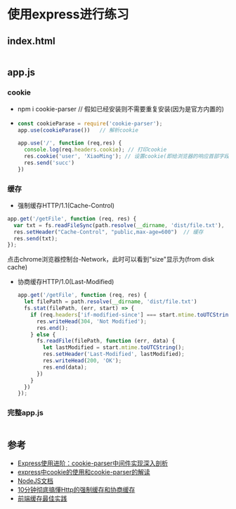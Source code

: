 # 使用express进行练习

## index.html
```html

```

## app.js
### cookie
- npm i cookie-parser // 假如已经安装则不需要重复安装(因为是官方内置的)
- ```js
  const cookieParase = require('cookie-parser');
  app.use(cookieParase())	// 解析cookie
 
  app.use('/', function (req,res) {
    console.log(req.headers.cookie); // 打印cookie
    res.cookie('user', 'XiaoMing'); // 设置cookie(即给浏览器的响应首部字段中有 Set-Cookie:user=XiaoMing;)
    res.send('succ')
  })
  ```

### 缓存
- 强制缓存HTTP/1.1(Cache-Control)
```js
app.get('/getFile', function (req, res) {			
  var txt = fs.readFileSync(path.resolve(__dirname, 'dist/file.txt'), 'utf-8');			
  res.setHeader("Cache-Control", "public,max-age=600")	// 缓存	
  res.send(txt);											
});		
```
点击chrome浏览器控制台-Network，此时可以看到"size"显示为(from disk cache)  

- 协商缓存HTTP/1.0(Last-Modified)
  ```js
  app.get('/getFile', function (req, res) {
    let filePath = path.resolve(__dirname, 'dist/file.txt')	 
    fs.stat(filePath, (err, start) => {
      if (req.headers['if-modified-since'] === start.mtime.toUTCString()) {
        res.writeHead(304, 'Not Modified');
        res.end();
      } else {
        fs.readFile(filePath, function (err, data) {
          let lastModified = start.mtime.toUTCString();
          res.setHeader('Last-Modified', lastModified);
          res.writeHead(200, 'OK');
          res.end(data);
        })
      }
    })											
  });		
  ```

### 完整app.js
```js

```

## 参考
- [Express使用进阶：cookie-parser中间件实现深入剖析](https://www.cnblogs.com/chyingp/p/express-cookie-parser-deep-in.html)
- [express中cookie的使用和cookie-parser的解读](https://segmentfault.com/a/1190000004139342?_ea=504710)
- [NodeJS文档](http://nodejs.cn/api/http.html#http_response_setheader_name_value)
- [10分钟彻底搞懂Http的强制缓存和协商缓存](https://segmentfault.com/a/1190000016199807)
- [前端缓存最佳实践](https://www.cnblogs.com/xiaoweihuang/p/10134656.html)
